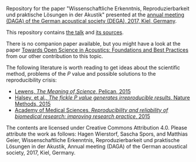 Repository for the paper "Wissenschaftliche Erkenntnis, Reproduzierbarkeit und
praktische Lösungen in der Akustik" presented at the [annual meeting (DAGA) of
the German acoustical society (DEGA), 2017, Kiel,
Germany](http://www.daga2017.de/).

This repository contains [the talk](talk.pdf) and [its sources](talk/).

There is no companion paper available, but you might have a look at the paper
[Towards Open Science in Acoustics: Foundations and Best
Practices](https://github.com/spatialaudio/DAGA2017_towards_open_science_in_acoustics/blob/master/paper_towards_open_science_in_acoustics.pdf)
from our other contribution to this topic.

The following literature is worth reading to get ideas about the scientific
method, problems of the *P* value and possible solutions to the reproducibility
crisis:

* [Lewens, *The Meaning of Science*, Pelican, 2015](https://www.pelicanbooks.com/the-meaning-of-science/)
* [Halsey, et al., *The fickle P value generates irreproducible results*, Nature Methods, 2015](https://doi.org/10.1038/nmeth.3288)
* [Academy of Medical Sciences, *Reproducibility and reliability of biomedical research: improving research practice*, 2015](http://apo.org.au/node/58335)

The contents are licensed under Creative Commons Attribution 4.0. Please
attribute the work as follows: Hagen Wierstorf, Sascha Spors, and Matthias
Geier, Wissenschaftliche Erkenntnis, Reproduzierbarkeit und praktische Lösungen
in der Akustik, Annual meeting (DAGA) of the German acoustical society, 2017,
Kiel, Germany.
